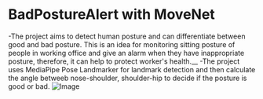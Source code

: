 # BadPostureAlert with MoveNet
-The project aims to detect human posture and can differentiate between good and bad posture. This is an idea for monitoring sitting posture of people in working office and give an alarm when they have inappropriate posture, therefore, it can help to protect worker's health.__
-The project uses MediaPipe Pose Landmarker for landmark detection and then calculate the angle betweeb nose-shoulder, shoulder-hip to decide if the posture is good or bad.
![Image](./demo.gif)
